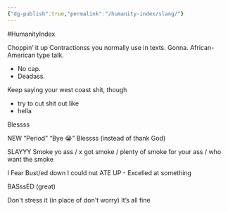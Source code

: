 ```yaml
---
{"dg-publish":true,"permalink":"/humanity-index/slang/"}
---
```


#HumanityIndex 

Choppin’ it up 
Contractionss you normally use in texts. Gonna. 
African-American type talk. 
- No cap. 
- Deadass. 

Keep saying your west coast shit, though 
- try to cut shit out like 
- hella



Blessss


NEW 
“Period” 
“Bye 😭”
Blessss (instead of thank God)

SLAYYY
Smoke yo ass / x got smoke /  plenty of smoke for your ass / who want the smoke

I Fear
Bust/ed down
I could nut
ATE UP - Excelled at something

BASssED (great)

Don't stress it (in place of don't worry)
It’s all fine

